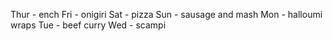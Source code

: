 Thur - ench
Fri - onigiri
Sat - pizza
Sun - sausage and mash
Mon - halloumi wraps
Tue - beef curry
Wed - scampi

